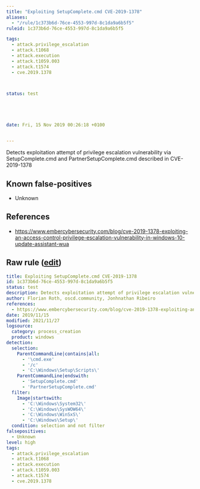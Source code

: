 ```yaml
---
title: "Exploiting SetupComplete.cmd CVE-2019-1378"
aliases:
  - "/rule/1c373b6d-76ce-4553-997d-8c1da9a6b5f5"
ruleid: 1c373b6d-76ce-4553-997d-8c1da9a6b5f5

tags:
  - attack.privilege_escalation
  - attack.t1068
  - attack.execution
  - attack.t1059.003
  - attack.t1574
  - cve.2019.1378



status: test





date: Fri, 15 Nov 2019 00:26:18 +0100


---
```


Detects exploitation attempt of privilege escalation vulnerability via SetupComplete.cmd and PartnerSetupComplete.cmd described in CVE-2019-1378

<!--more-->


## Known false-positives

* Unknown



## References

* https://www.embercybersecurity.com/blog/cve-2019-1378-exploiting-an-access-control-privilege-escalation-vulnerability-in-windows-10-update-assistant-wua


## Raw rule ([edit](https://github.com/SigmaHQ/sigma/edit/master/rules/windows/process_creation/proc_creation_win_exploit_cve_2019_1378.yml))
```yaml
title: Exploiting SetupComplete.cmd CVE-2019-1378
id: 1c373b6d-76ce-4553-997d-8c1da9a6b5f5
status: test
description: Detects exploitation attempt of privilege escalation vulnerability via SetupComplete.cmd and PartnerSetupComplete.cmd described in CVE-2019-1378
author: Florian Roth, oscd.community, Jonhnathan Ribeiro
references:
  - https://www.embercybersecurity.com/blog/cve-2019-1378-exploiting-an-access-control-privilege-escalation-vulnerability-in-windows-10-update-assistant-wua
date: 2019/11/15
modified: 2021/11/27
logsource:
  category: process_creation
  product: windows
detection:
  selection:
    ParentCommandLine|contains|all:
      - '\cmd.exe'
      - '/c'
      - 'C:\Windows\Setup\Scripts\'
    ParentCommandLine|endswith:
      - 'SetupComplete.cmd'
      - 'PartnerSetupComplete.cmd'
  filter:
    Image|startswith:
      - 'C:\Windows\System32\'
      - 'C:\Windows\SysWOW64\'
      - 'C:\Windows\WinSxS\'
      - 'C:\Windows\Setup\'
  condition: selection and not filter
falsepositives:
  - Unknown
level: high
tags:
  - attack.privilege_escalation
  - attack.t1068
  - attack.execution
  - attack.t1059.003
  - attack.t1574
  - cve.2019.1378

```
